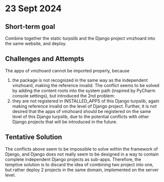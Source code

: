 # 23 Sept 2024

## Short-term goal
Combine together the static turpslib and the Django project vmzhoard into the same website, and deploy.

## Challenges and Attempts
The apps of vmzhoard cannot be imported properly, because
1. the package is not recognized in the same way as the independent vmzhoard, making the reference invalid.
The conflict seems to be solved by adding the content roots into the system path (inspired by PyCharm console settings), but introduced the 2nd problem:
2. they are not registered in INSTALLED_APPS of this Django turpslib, again making reference invalid on the level of Django project.
Further, it is not desired that the apps of vmzhoard should be registered on the same level of this Django turpslib, due to the potential conflicts with other Django projects that will be introduced in the future.

## Tentative Solution
The conflicts above seem to be impossible to solve within the framework of Django, and Django does not really seem to be designed in a way to contain complete independent Django projects as sub-apps.
Therefore, the temptive solution is to discard the idea of combining two project into one, but rather deploy 2 projects in the same domain, implemented on the server level.